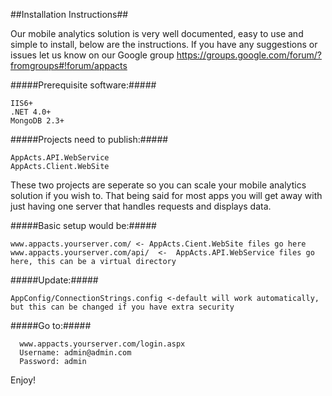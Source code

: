 ##Installation Instructions##

Our mobile analytics solution is very well documented, easy to use and simple to install, below are the instructions. 
If you have any suggestions or issues let us know on our Google group https://groups.google.com/forum/?fromgroups#!forum/appacts

#####Prerequisite software:#####

    IIS6+
    .NET 4.0+
    MongoDB 2.3+



#####Projects need to publish:#####

    AppActs.API.WebService
    AppActs.Client.WebSite

These two projects are seperate so you can scale your mobile analytics solution if you wish to.
That being said for most apps you will get away with just having one server that handles requests and displays data.



#####Basic setup would be:#####

    www.appacts.yourserver.com/ <- AppActs.Cient.WebSite files go here
    www.appacts.yourserver.com/api/  <-  AppActs.API.WebService files go here, this can be a virtual directory



#####Update:#####

    AppConfig/ConnectionStrings.config <-default will work automatically, but this can be changed if you have extra security


#####Go to:#####
  
      www.appacts.yourserver.com/login.aspx
      Username: admin@admin.com
      Password: admin

Enjoy!



